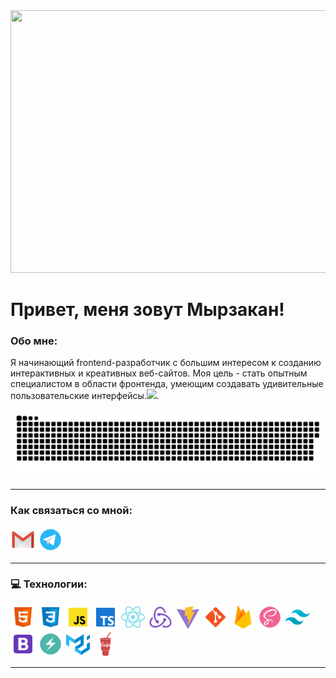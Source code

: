   <img src="./assets/VR Gamer created in After Effects.gif" width='900' height='420'/>

<br>

# Привет, меня зовут Мырзакан!



### Обо мне:

Я начинающий frontend-разработчик с большим интересом к созданию интерактивных и креативных веб-сайтов. Моя цель - стать опытным специалистом в области фронтенда, умеющим создавать удивительные пользовательские интерфейсы.<img src="https://media.giphy.com/media/WUlplcMpOCEmTGBtBW/giphy.gif" width="30px">. 
<p align="center">
 <img width="600" src="assets/github-snake.svg" alt="snake"/>
</p>

---

### Как связаться со мной:

[<img src="./assets/google-mail.svg" width="40" height="40"/>](mailto:myrzakan.kb@gmail.com)
[<img src="./assets/телеграмма-app.svg" width="40" height="40"/>](http://t.me/myrzakan_k)


---



### 💻 Технологии:

<div>
  <img src="./assets/html.svg" title="Html" width="40" height="40"/>
  <img src="./assets/css.svg" title="Css" width="40" height="40"/>
  <img src="./assets/js.svg" title="JavaScript" width="40" height="40"/>
  <img src="./assets/typescript.svg" title="TypeScript"  width="40" height="40"/>
  <img src="./assets/react.svg" title="React js" width="40" height="40"/>
  <img src="./assets/redux.svg" title="Redux" width="40" height="40"/>
  <img src="./assets/vite.svg" title="Vite"  width="40" height="40"/>
  <img src="./assets/git.svg" title="Git" width="40" height="40"/>
  <img src="./assets/firebase.svg" title="Firebase" width="40" height="40"/>
  <img src="./assets/scss.svg" title="sass/scss" width="40" height="40"/>
  <img src="./assets/tailwind.svg" title="Tailwind" width="40" height="40"/>
  <img src="./assets/bootstrap.svg" title="Bootstrap" width="40" height="40"/>
  <img src="./assets/chakra-ui.svg" title="Chakra-ui" width="40" height="40"/>
  <img src="./assets/material-ui.svg" title="material-ui"  width="40" height="40"/>
  <img src="./assets/gulp.svg" title="Gulp" width="40" height="40"/>
  <!-- <img src="./assets/vs code.svg" title="Vs code" width="40" height="40"/> -->
</div>

---
